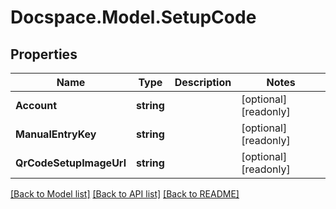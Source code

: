 # Docspace.Model.SetupCode

## Properties

Name | Type | Description | Notes
------------ | ------------- | ------------- | -------------
**Account** | **string** |  | [optional] [readonly] 
**ManualEntryKey** | **string** |  | [optional] [readonly] 
**QrCodeSetupImageUrl** | **string** |  | [optional] [readonly] 

[[Back to Model list]](../README.md#documentation-for-models) [[Back to API list]](../README.md#documentation-for-api-endpoints) [[Back to README]](../README.md)

